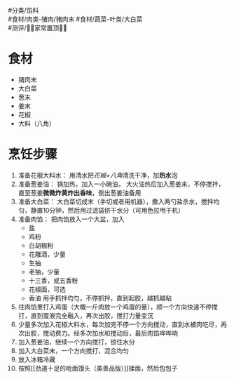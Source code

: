 #分类/馅料  
#食材/肉类-猪肉/猪肉末 #食材/蔬菜-叶类/大白菜  
#测评/📌📌家常置顶📌📌 

# 食材
- 猪肉末
- 大白菜
- 葱末
- 姜末
- 花椒
- 大料（八角）

# 烹饪步骤
1. 准备花椒大料水：
   用清水把*花椒+八角*清洗干净，加**热水**泡
2. 准备葱姜油：
   锅加热，加入一小碗油， 大火油热后加入葱姜末，不停搅拌，直至葱姜**微微炸黄炸出香味**，倒出葱姜油备用
3. 准备大白菜：
   大白菜切成末（手切或者用机器），撒入两勺盐杀水，搅拌均匀，静置10分钟，然后用过滤袋挤干水分（可用色拉甩干机）
4. 准备肉馅：
   把肉馅放入一个大盆，加入
	- 盐
	- 鸡粉
	- 白胡椒粉
	- 花雕酒，少量
	- 生抽
	- 老抽，少量
	- 十三香，或五香粉
	- 花椒面，可选
	- 香油
	用手抓拌均匀，不停抓拌，直到起胶，越抓越粘
5. 往肉馅里打入鸡蛋（大概一斤肉放一个鸡蛋的量），顺一个方向快速不停搅打，直到蛋液完全融入，再次出胶，搅打力量变沉
6. 少量多次加入花椒大料水，每次加完不停一个方向搅动，直到水被肉吃尽，再次出胶，搅动费力。经多次加水和搅动后，最后肉馅哗哗响
7. 加入葱姜油，继续一个方向搅打，锁住水分
8. 加入大白菜末，一个方向搅打，混合均匀
9. 放入冰箱冷藏
10. 按照[[劲道十足的呛面馒头（美善品版）]]揉面，然后包包子

